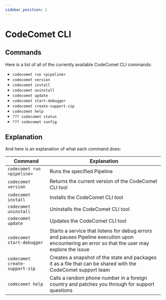 ```yaml
---
sidebar_position: 2
---
```


# CodeComet CLI

## Commands
Here is a list of all of the currently available CodeComet CLI commands:
- `codecomet run <pipeline>`
- `codecomet version`
- `codecomet install`
- `codecomet uninstall`
- `codecomet update`
- `codecomet start-debugger`
- `codecomet create-support-zip`
- `codecomet help`
- `??? codecomet status`
- `??? codecomet config`

## Explanation
And here is an explanation of what each command does:

| Command | Explanation |
| ------- | ----------- |
| `codecomet run <pipeline>` | Runs the specified Pipeline |
| `codecomet version` | Returns the current version of the CodeComet CLI tool |
| `codecomet install` | Installs the CodeComet CLI tool |
| `codecomet uninstall` | Uninstalls the CodeComet CLI tool |
| `codecomet update` | Updates the CodeComet CLI tool |
| `codecomet start-debugger` | Starts a service that listens for debug errors and pauses Pipeline execution upon encountering an error so that the user may explore the issue |
| `codecomet create-support-zip` | Creates a snapshot of the state and packages it as a file that can be shared with the CodeComet support team |
| `codecomet help` | Calls a random phone number in a foreign country and patches you through for support questions | 